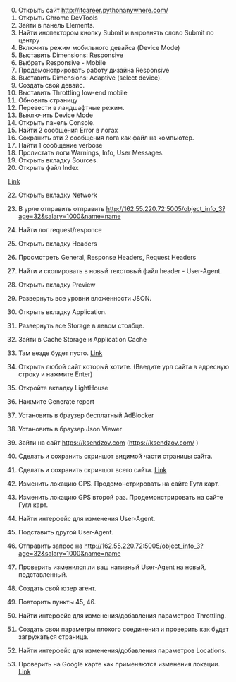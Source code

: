 
 0. Открыть сайт http://itcareer.pythonanywhere.com/
 1. Открыть Chrome DevTools
 2. Зайти в панель Elements.
 3. Найти инспектором кнопку Submit и выровнять слово Submit по центру
 4. Включить режим мобильного девайса (Device Mode)
 5. Выставить Dimensions: Responsive 
 6. Выбрать Responsive - Mobile
 7. Продемонстрировать работу дизайна Responsive
 8. Выставить Dimensions: Adaptive (select device).
 9. Создать свой девайс.
 10. Выставить Throttling low-end mobile
 11. Обновить страницу
 12. Перевести в ландшафтные режим.
 13. Выключить Device Mode
 14. Открыть панель Console.
 15. Найти 2 сообщения Error в логах
 16. Сохранить эти 2 сообщения лога как файл на компьютер.
 17. Найти 1 сообщение verbose
 18. Пролистать логи Warnings, Info, User Messages.
 19. Открыть вкладку Sources.
 20. Открыть файл Index

   [Link](https://drive.google.com/file/d/1BJg1PcpIn-BAv9LRCGQNf94NoXpGAWn0/view?usp=sharing)

 22. Открыть вкладку Network
 23. В урле отправить отправить http://162.55.220.72:5005/object_info_3?age=32&salary=1000&name=name 
 24. Найти лог request/responce  
 25. Открыть вкладку Headers
 26. Просмотреть General, Response Headers, Request Headers
 27. Найти и скопировать в новый текстовый файл header - User-Agent.
 28. Открыть вкладку Preview
 29. Развернуть все уровни вложенности JSON.
 30. Открыть вкладку Application.
 31. Развернуть все Storage в левом столбце.
 32. Зайти в Cache Storage и Application Cache
 33. Там везде будет пусто.
        [Link](https://drive.google.com/file/d/1jMmtxxP9PQkdpliOLU7HdOmZ8c0HP8-v/view?usp=sharing)

 34. Открыть любой сайт который хотите. (Введите урл сайта в адресную строку и нажмите Enter)
 35. Откройте вкладку LightHouse
 36. Нажмите Generate report
 37. Установить в браузер бесплатный AdBlocker
 38. Установить в браузер Json Viewer
 39. Зайти на сайт https://ksendzov.com (https://ksendzov.com/ )
 40. Сделать и сохранить скриншот видимой части страницы сайта.
 41. Сделать и сохранить скриншот всего сайта.
        [Link](https://drive.google.com/file/d/1SSqFHwmH3A0xS92x0A13oq7Y_9d9odHD/view?usp=sharing)

 42. Изменить локацию GPS. Продемонстрировать на сайте Гугл карт.
 43. Изменить локацию GPS второй раз. Продемонстрировать на сайте Гугл карт.
 44. Найти интерфейс для изменения User-Agent.
 45. Подставить другой User-Agent. 
 46. Отправить запрос на http://162.55.220.72:5005/object_info_3?age=32&salary=1000&name=name 
 47. Проверить изменился ли ваш нативный User-Agent на новый, подставленный.
 48. Создать свой юзер агент.
 49. Повторить пункты 45, 46.
 50. Найти интерфейс для изменения/добавления параметров Throttling.
 51. Создать свои параметры плохого соединения и проверить как будет загружаться страница.
 52. Найти интерфейс для изменения/добавления параметров Locations.
 53. Проверить на Google карте как применяются изменения локации.
        [Link]()

